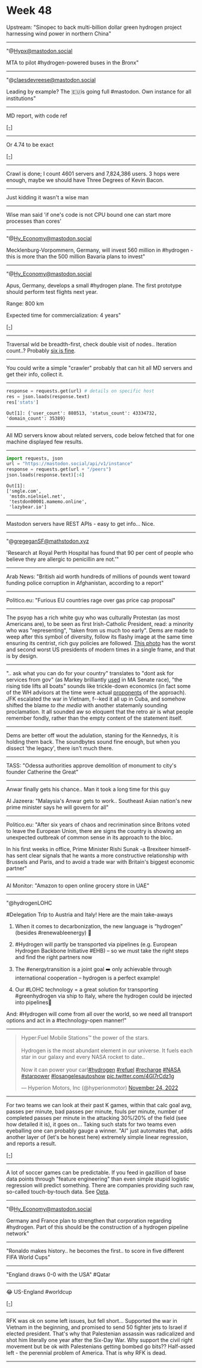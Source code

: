 # Week 48 


Upstream: "Sinopec to back multi-billion dollar green hydrogen project
harnessing wind power in northern China"

---

"@Hypx@mastodon.social

MTA to pilot \#hydrogen-powered buses in the Bronx"

---

"@claesdevreese@mastodon.social

Leading by example? The 🇪🇺is going full #mastodon.  Own instance for
all institutions"

---

MD report, with code ref

[[-]](2022/10/mastadon.html)

---

Or 4.74 to be exact

[[-]](https://www.cbsnews.com/news/six-degrees-of-separation-facebook-says-more-like-474/)

---

Crawl is done; I count 4601 servers and 7,824,386 users. 3 hops were
enough, maybe we should have Three Degrees of Kevin Bacon.

---

Just kidding it wasn't a wise man

---

Wise man said 'if one's code is not CPU bound one can start more
processes than cores'

---

"@Hy_Economy@mastodon.social

Mecklenburg-Vorpommern, Germany, will invest 560 million in \#hydrogen - 
this is more than the 500 million Bavaria plans to invest"

---

"@Hy_Economy@mastodon.social

Apus, Germany, develops a small \#hydrogen plane. The first prototype
should perform test flights next year.

Range: 800 km

Expected time for commercialization: 4 years"

[[-]](https://mastodon.ie/@Hy_Economy@mastodon.social/109401192156043941)

---

Traversal wld be breadth-first, check double visit of nodes.. Iteration
count..? Probably [six is fine](https://pbs.twimg.com/media/FijVyYTXoAArlYU?format=jpg&name=small).

---

You could write a simple "crawler" probably that can hit all MD servers
and get their info, collect it.

---

```python
response = requests.get(url) # details on specific host
res = json.loads(response.text)
res['stats'] 
```

```text
Out[1]: {'user_count': 880513, 'status_count': 43334732, 'domain_count': 35389}
```

---

All MD servers know about related servers, code below fetched that
for one machine displayed few results.

---

```python
import requests, json
url = "https://mastodon.social/api/v1/instance"
response = requests.get(url + "/peers") 
json.loads(response.text)[:4]
```

```text
Out[1]: 
['smgle.com',
 'mstdn.nielniel.net',
 'testdon00001.mamemo.online',
 'lazybear.io']
```

---

Mastodon servers have REST APIs - easy to get info... Nice.

---


"@gregeganSF@mathstodon.xyz

'Research at Royal Perth Hospital has found that 90 per cent of people
who believe they are allergic to penicillin are not.'"

---

Arab News: "British aid worth hundreds of millions of pounds went
toward funding police corruption in Afghanistan, according to a
report"

---

Politico.eu: "Furious EU countries rage over gas price cap proposal"

---

The psyop has a rich white guy who was culturally Protestan (as most Americans are),
to be seen as first Irish-Catholic President, read: a minority who was
"representing", "taken from us much too early". Dems are made to
weep after this symbol of diversity, follow its flashy image at the
same time ensuring its centrist, rich guy policies are followed. [This photo](https://pbs.twimg.com/media/FimCFrjWIAMztMt?format=jpg&name=small)
has the worst and second worst US presidents of modern times in a
single frame, and that is by design. 

---

".. ask what you can do for your country" translates to "dont ask for services
from gov" (as Markey brilliantly [used](https://youtu.be/86-3yuzn5UU?t=156) in MA
Senate race), "the rising tide lifts all boats" sounds like trickle-down economics
(in fact some of the WH advisors at the time were actual [proponents](https://www.thedailystar.net/news-detail-126725)
of the approach). JFK escalated the war in Vietnam, f--ked it all
up in Cuba, and somehow shifted the blame *to the media* with another
statemanly sounding proclamation. It all sounded aw so eloquent
that the retro air is what people remember fondly, rather than
the empty content of the statement itself.

---

Dems are better off wout the adulation, staning for the Kennedys, it
is holding them back. The soundbytes sound fine enough, but when you
dissect 'the legacy', there isn't much there.

---

TASS: "Odessa authorities approve demolition of monument to city's
founder Catherine the Great"

---

Anwar finally gets his chance.. Man it took a long time for this guy

Al Jazeera: "Malaysia's Anwar gets to work.. Southeast Asian nation's
new prime minister says he will govern for all"

---

Politico.eu: "After six years of chaos and recrimination since Britons
voted to leave the European Union, there are signs the country is
showing an unexpected outbreak of common sense in its approach to the
bloc.

In his first weeks in office, Prime Minister Rishi Sunak -a Brexiteer
himself- has sent clear signals that he wants a more constructive
relationship with Brussels and Paris, and to avoid a trade war with
Britain's biggest economic partner"

---

Al Monitor: "Amazon to open online grocery store in UAE"

---

"@hydrogenLOHC

\#Delegation Trip to Austria and Italy! Here are the main take-aways

1) When it comes to decarbonization, the new language is “hydrogen”
(besides \#renewableenergy) 💙

2) \#Hydrogen will partly be transported via pipelines (e.g. European
Hydrogen Backbone Initiative \#EHB) – so we must take the right steps
and find the right partners now 

3) The \#energytransition is a joint goal ➡️ only achievable through
international cooperation – hydrogen is a perfect example!

4) Our \#LOHC technology = a great solution for transporting
\#greenhydrogen via ship to Italy, where the hydrogen could be injected
into pipelines💪 

And: \#Hydrogen will come from all over the world, so we need all
transport options and act in a #technology-open manner!"

---

<blockquote class="twitter-tweet"><p lang="en" dir="ltr">Hyper:Fuel Mobile Stations™ the power of the stars.<br><br>Hydrogen is the most abundant element in our universe. It fuels each star in our galaxy and every NASA rocket to date.. <br><br>Now it can power your car!<a href="https://twitter.com/hashtag/hydrogen?src=hash&amp;ref_src=twsrc%5Etfw">#hydrogen</a> <a href="https://twitter.com/hashtag/refuel?src=hash&amp;ref_src=twsrc%5Etfw">#refuel</a> <a href="https://twitter.com/hashtag/recharge?src=hash&amp;ref_src=twsrc%5Etfw">#recharge</a> <a href="https://twitter.com/hashtag/NASA?src=hash&amp;ref_src=twsrc%5Etfw">#NASA</a> <a href="https://twitter.com/hashtag/starpower?src=hash&amp;ref_src=twsrc%5Etfw">#starpower</a> <a href="https://twitter.com/hashtag/losangelesautoshow?src=hash&amp;ref_src=twsrc%5Etfw">#losangelesautoshow</a> <a href="https://t.co/4Gl7rCdz1g">pic.twitter.com/4Gl7rCdz1g</a></p>&mdash; Hyperion Motors, Inc (@hyperionmotor) <a href="https://twitter.com/hyperionmotor/status/1595587623783141376?ref_src=twsrc%5Etfw">November 24, 2022</a></blockquote> <script async src="https://platform.twitter.com/widgets.js" charset="utf-8"></script>

---

For two teams we can look at their past K games, within that calc goal
avg, passes per minute, bad passes per minute, fouls per minute,
number of completed passes per minute in the attacking 30%/20% of the
field (see how detailed it is), it goes on... Taking such stats for
two teams even eyeballing one can probably gauge a winner. "AI" just
automates that, adds another layer of (let's be honest here) extremely
simple linear regression, and reports a result.

[[-]](https://github.com/GoogleCloudPlatform/ipython-soccer-predictions/blob/master/predict/wc-final.ipynb)

---

A lot of soccer games can be predictable. If you feed in gazillion of
base data points through "feature engineering" than even simple stupid
logistic regression will predict something. There are companies
providing such raw, so-called touch-by-touch data. See
[Opta](https://www.statsperform.com/opta-event-definitions/).

---

"@Hy_Economy@mastodon.social

Germany and France plan to strengthen that corporation regarding
\#hydrogen. Part of this should be the construction of a hydrogen
pipeline network"

---

"Ronaldo makes history.. he becomes the first.. to score in five
different FIFA World Cups"

---

"England draws 0-0 with the USA" \#Qatar

---

😂 US-England \#worldcup

[[-]](https://twitter.com/griffin_dahl/status/1596219000761245696)

---

RFK was ok on some left issues, but fell short... Supported the war in
Vietnam in the beginning, and promised to send 50 fighter jets to
Israel if elected president. That's why that Palestenian assassin was
radicalized and shot him literally one year after the Six-Day War.
Why support the civil right movement but be ok with Palestenians
getting bombed go bits?? Half-assed left - the perennial problem of
America. That is why RFK is dead.

---

